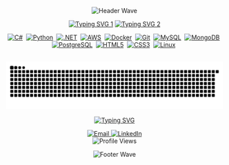 <div align="center">

![Header Wave](https://capsule-render.vercel.app/api?type=waving&color=0e6b93&height=120&section=header&text=&fontSize=90)

[![Typing SVG 1](https://readme-typing-svg.demolab.com?font=Silkscreen&size=30&letterSpacing=0.2rem&duration=1300&pause=10&color=2296BD&center=true&vCenter=true&repeat=false&width=500&height=50&lines=Flipe+Rcha+Ma%7C;Felipe+Rocha+Martins)](https://git.io/typing-svg)
[![Typing SVG 2](https://readme-typing-svg.herokuapp.com?font=Silkscreen&size=18&letterSpacing=0.2rem&duration=1000&pause=1800&color=2296BD&center=true&vCenter=true&repeat=false&width=450&lines=+;.NET+%2B+Python+Developer)](https://git.io/typing-svg)

<p align="center">
  <a href="#"><img src="https://cdn.jsdelivr.net/gh/devicons/devicon/icons/csharp/csharp-original.svg" width="50" height="50" alt="C#" /></a>&nbsp;
  <a href="#"><img src="https://cdn.jsdelivr.net/gh/devicons/devicon/icons/python/python-original.svg" width="50" height="50" alt="Python" /></a>&nbsp;
  <a href="#"><img src="https://cdn.jsdelivr.net/gh/devicons/devicon/icons/dotnetcore/dotnetcore-original.svg" width="50" height="50" alt=".NET" /></a>&nbsp;
  <a href="#"><img src="https://img.icons8.com/color/50/000000/amazon-web-services.png" alt="AWS" /></a>&nbsp;
  <a href="#"><img src="https://img.icons8.com/color/50/000000/docker.png" alt="Docker" /></a>&nbsp;
  <a href="#"><img src="https://cdn.jsdelivr.net/gh/devicons/devicon/icons/git/git-original.svg" width="50" height="50" alt="Git" /></a>&nbsp;
  <a href="#"><img src="https://cdn.jsdelivr.net/gh/devicons/devicon/icons/mysql/mysql-original.svg" width="50" height="50" alt="MySQL" /></a>&nbsp;
  <a href="#"><img src="https://cdn.jsdelivr.net/gh/devicons/devicon/icons/mongodb/mongodb-original.svg" width="50" height="50" alt="MongoDB" /></a>&nbsp;
  <a href="#"><img src="https://cdn.jsdelivr.net/gh/devicons/devicon/icons/postgresql/postgresql-original.svg" width="50" height="50" alt="PostgreSQL" /></a>&nbsp;
  <a href="#"><img src="https://cdn.jsdelivr.net/gh/devicons/devicon/icons/html5/html5-original.svg" width="50" height="50" alt="HTML5" /></a>&nbsp;
  <a href="#"><img src="https://cdn.jsdelivr.net/gh/devicons/devicon/icons/css3/css3-original.svg" width="50" height="50" alt="CSS3" /></a>&nbsp;
  <a href="#"><img src="https://cdn.jsdelivr.net/gh/devicons/devicon/icons/linux/linux-original.svg" width="50" height="50" alt="Linux" /></a>&nbsp;
</p>

<br>

<picture>
  <source media="(prefers-color-scheme: dark)" srcset="https://github.com/FelipeRochaMartins/FelipeRochaMartins/blob/output/github-contribution-grid-snake-dark.svg?v=20250409" />
  <source media="(prefers-color-scheme: light)" srcset="https://github.com/FelipeRochaMartins/FelipeRochaMartins/blob/output/github-contribution-grid-snake.svg?v=20250409" />
  <img alt="github-snake" src="https://github.com/FelipeRochaMartins/FelipeRochaMartins/blob/output/github-contribution-grid-snake.svg?v=20250409" />
</picture>

<br>

[![Typing SVG](https://readme-typing-svg.herokuapp.com?font=Silkscreen&letterSpacing=0.2rem&duration=1200&pause=500&color=2296BD&center=true&vCenter=true&repeat=false&width=450&lines=+;+;Contct+Me%7C;Contact+Me)](https://git.io/typing-svg)

<p align="center">
  <a href="mailto:dev.feliperochamartins@gmail.com">
    <img src="https://img.shields.io/badge/Email-D14836?style=for-the-badge&logo=gmail&logoColor=white" alt="Email" />
  </a>
  <a href="https://www.linkedin.com/in/felipe-rocha-b8a8b8280/">
    <img src="https://img.shields.io/badge/LinkedIn-0077B5?style=for-the-badge&logo=linkedin&logoColor=white" alt="LinkedIn" />
  </a>
  <br>
  <img src="https://komarev.com/ghpvc/?username=FelipeRochaMartins&color=blue&style=for-the-badge" alt="Profile Views" />
</p>

![Footer Wave](https://capsule-render.vercel.app/api?type=waving&color=0e6b93&height=120&section=footer)

</div>
